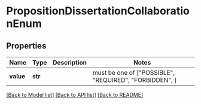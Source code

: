 # PropositionDissertationCollaborationEnum


## Properties
Name | Type | Description | Notes
------------ | ------------- | ------------- | -------------
**value** | **str** |  |  must be one of ["POSSIBLE", "REQUIRED", "FORBIDDEN", ]

[[Back to Model list]](../README.md#documentation-for-models) [[Back to API list]](../README.md#documentation-for-api-endpoints) [[Back to README]](../README.md)


